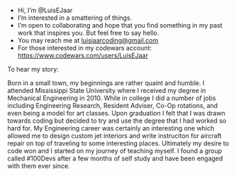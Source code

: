- Hi, I’m @LuisEJaar
- I’m interested in a smattering of things.
- I’m open to collaborating and hope that you find something in my past work that inspires you. But feel free to say hello. 
- You may reach me at luisjaarcoding@gmail.com
- For those interested in my codewars account: https://www.codewars.com/users/LuisEJaar

To hear my story: 

Born in a small town, my beginnings are rather quaint and humble. I attended Mississippi State University where I received my degree in Mechanical Engineering in 2010. While in college I did a number of jobs including Engineering Research, Resident Adviser, Co-Op rotations, and even being a model for art classes. Upon graduation I felt that I was drawn towards coding but decided to try and use the degree that I had worked so hard for. My Engineering career was certainly an interesting one which allowed me to design custom jet interiors and write instruciton for aircraft repair on top of traveling to some interesting places. Ultimately my desire to code won and I started on my journey of teaching myself. I found a group called #100Devs after a few months of self study and have been engaged with them ever since. 
 

<!---
LuisEJaar/LuisEJaar is a ✨ special ✨ repository because its `README.md` (this file) appears on your GitHub profile.
You can click the Preview link to take a look at your changes.
--->
